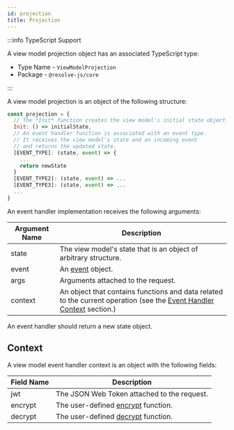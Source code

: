 ```yaml
---
id: projection
title: Projection
---
```


:::info TypeScript Support

A view model projection object has an associated TypeScript type:

- Type Name - `ViewModelProjection`
- Package - `@resolve-js/core`

:::

A view model projection is an object of the following structure:

```js
const projection = {
  // The *Init* function creates the view model's initial state object.
  Init: () => initialState,
  // An event handler function is associated with an event type.
  // It receives the view model's state and an incoming event
  // and returns the updated state.
  [EVENT_TYPE]: (state, event) => {
    ...
    return newState
  }
  [EVENT_TYPE2]: (state, event) => ...
  [EVENT_TYPE3]: (state, event) => ...
  ...
}
```

An event handler implementation receives the following arguments:

| Argument Name | Description                                                                                                                                    |
| ------------- | ---------------------------------------------------------------------------------------------------------------------------------------------- |
| state         | The view model's state that is an object of arbitrary structure.                                                                               |
| event         | An [event](../event.md) object.                                                                                                                |
| args          | Arguments attached to the request.                                                                                                             |
| context       | An object that contains functions and data related to the current operation (see the [Event Handler Context](#event-handler-context) section.) |

An event handler should return a new state object.

## Context

A view model event handler context is an object with the following fields:

| Field Name | Description                                               |
| ---------- | --------------------------------------------------------- |
| jwt        | The JSON Web Token attached to the request.               |
| encrypt    | The user-defined [encrypt](../../encryption.md) function. |
| decrypt    | The user-defined [decrypt](../../encryption.md) function. |
